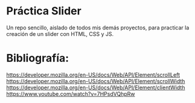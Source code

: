 # Práctica Slider
Un repo sencillo, aislado de todos mis demás proyectos, para practicar la creación de un slider con HTML, CSS y JS.

# Bibliografía:
https://developer.mozilla.org/en-US/docs/Web/API/Element/scrollLeft
https://developer.mozilla.org/en-US/docs/Web/API/Element/scrollWidth
https://developer.mozilla.org/en-US/docs/Web/API/Element/clientWidth
https://www.youtube.com/watch?v=7HPsdVQhpRw